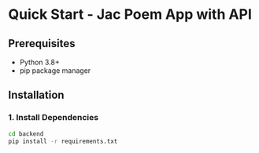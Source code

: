 # Quick Start - Jac Poem App with API

## Prerequisites
- Python 3.8+
- pip package manager

## Installation

### 1. Install Dependencies
```bash
cd backend
pip install -r requirements.txt